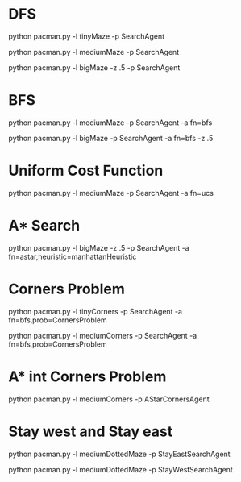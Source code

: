 # DFS

python pacman.py -l tinyMaze -p SearchAgent

python pacman.py -l mediumMaze -p SearchAgent

python pacman.py -l bigMaze -z .5 -p SearchAgent

# BFS

python pacman.py -l mediumMaze -p SearchAgent -a fn=bfs

python pacman.py -l bigMaze -p SearchAgent -a fn=bfs -z .5

# Uniform Cost Function

python pacman.py -l mediumMaze -p SearchAgent -a fn=ucs

# A* Search

python pacman.py -l bigMaze -z .5 -p SearchAgent -a fn=astar,heuristic=manhattanHeuristic

# Corners Problem

python pacman.py -l tinyCorners -p SearchAgent -a fn=bfs,prob=CornersProblem

python pacman.py -l mediumCorners -p SearchAgent -a fn=bfs,prob=CornersProblem

# A* int Corners Problem

python pacman.py -l mediumCorners -p AStarCornersAgent

# Stay west and Stay east

python pacman.py -l mediumDottedMaze -p StayEastSearchAgent

python pacman.py -l mediumDottedMaze -p StayWestSearchAgent